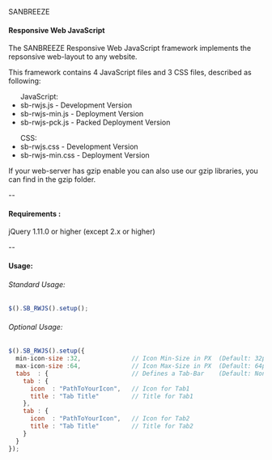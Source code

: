 SANBREEZE
#### Responsive Web JavaScript

The SANBREEZE Responsive Web JavaScript framework implements the repsonsive web-layout to any website.

This framework contains 4 JavaScript files and 3 CSS files, described as following:

<ul>JavaScript:
<li>sb-rwjs.js - Development Version</li>
<li>sb-rwjs-min.js - Deployment Version</li>
<li>sb-rwjs-pck.js - Packed Deployment Version</li>
</ul>

<ul>CSS:
<li>sb-rwjs.css - Development Version</li>
<li>sb-rwjs-min.css - Deployment Version</li>
</ul>

If your web-server has gzip enable you can also use our gzip libraries, you can find in the gzip folder.

--

#### Requirements  :
  jQuery 1.11.0 or higher (except 2.x or higher)

--

#### Usage:
###### Standard Usage:
``` javascript
$().SB_RWJS().setup();
```

###### Optional Usage:
```javascript
$().SB_RWJS().setup({
  min-icon-size :32,              // Icon Min-Size in PX  (Default: 32px)
  max-icon-size :64,              // Icon Max-Size in PX  (Default: 64px)
  tabs  : {                       // Defines a Tab-Bar    (Default: None)
    tab : {
      icon  : "PathToYourIcon",   // Icon for Tab1
      title : "Tab Title"         // Title for Tab1
    },
    tab : {
      icon  : "PathToYourIcon",   // Icon for Tab2
      title : "Tab Title"         // Title for Tab2
    }
  }
});
```

